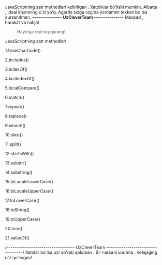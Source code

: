 JavaScriptning satr methodlari keltirilgan . Xatoliklar bo'lishi mumkin. Albatta , ideal insonning o'zi yo'q.
Agarda sizga ozgina yordamim tekkan bo'lsa xursandman. 
**--------------- UzCleverTeam ---------------**
Maqsad , harakat va natija!
>Hayotga realroq qarang!

JavaScriptning satr methodlari :

1.fromCharCode()

2.includes()

3.indexOf()

4.lastIndexOf()

5.localCompare()

6.match()

7.repeat()

8.replace()

9.search()

10.slice()

11.split()

12.startsWith()

13.substr()

14.substring()

15.toLocaleLowerCase()

16.toLocaleUpperCase()

17.toLowerCase()

18.toString()

19.toUpperCase()

20.trim()

21.valueOf()


/-----------------------------------  UzCleverTeam  -----------------------------------/
Xatolar bo'lsa uzr so'rab qolaman . Bir narsani unutma : Kelajaging o'z qo'lingda!

